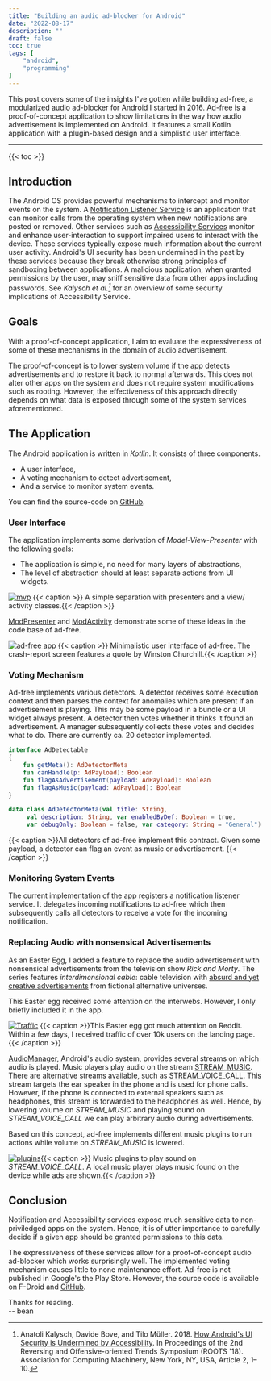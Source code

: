 ```yaml
---
title: "Building an audio ad-blocker for Android"
date: "2022-08-17"
description: ""
draft: false
toc: true
tags: [
    "android",
    "programming"
]
---
```


This post covers some of the insights I've gotten while building ad-free, a
modularized audio ad-blocker for Android I started in 2016. Ad-free is a
proof-of-concept application to show limitations in the way how audio
advertisement is implemented on Android. It features a small Kotlin
application with a plugin-based design and a simplistic user interface.
<!--more-->

---

{{< toc >}} 

## Introduction
The Android OS provides powerful mechanisms to intercept and monitor events on
the system. A [Notification Listener Service]() is an application that can
monitor calls from the operating system when new notifications are posted or
removed. Other services such as [Accessibility Services]() monitor and enhance
user-interaction to support impaired users to interact with the device. These
services typically expose much information about the current user activity.
Android's UI security has been undermined in the past by these services because they break otherwise strong principles of sandboxing between applications. A malicious application, when granted permissions by the user, may sniff sensitive data from other apps including passwords. See <cite> Kalysch et al.[^1]</cite> for an overview of some security implications of Accessibility Service.



[^1]: Anatoli Kalysch, Davide Bove, and Tilo Müller. 2018. [How Android's UI Security is Undermined by Accessibility](https://faui1-files.cs.fau.de/public/publications/a11y_final_version.pdf). In Proceedings of the 2nd Reversing and Offensive-oriented Trends Symposium (ROOTS '18). Association for Computing Machinery, New York, NY, USA, Article 2, 1–10.



## Goals
With a proof-of-concept application, I aim to evaluate the expressiveness of some
of these mechanisms in the domain of audio advertisement.

The proof-of-concept is to lower system volume if the app detects advertisements and to restore it back to normal afterwards.
This does not alter other apps on the system and does not require system modifications such as rooting.
However, the effectiveness of this approach directly depends on what data is exposed through some of the system services aforementioned.

## The Application
The Android application is written in _Kotlin_. It consists of three components. 

- A user interface,
- A voting mechanism to detect advertisement,
- And a service to monitor system events.

You can find the source-code on [GitHub](https://github.com/abertschi/ad-free/tree/master/app/src/main/java/ch/abertschi/adfree).

### User Interface

The application implements some derivation of _Model-View-Presenter_ with the following goals:

- The application is simple, no need for many layers of abstractions,
- The level of abstraction should at least separate actions from UI widgets.

[![mvp](/blog/2022-08_adfree/mvp.svg#center)](/blog/2022-08_adfree/mvp.svg)
{{< caption >}} A simple separation with presenters and a view/ activity classes.{{< /caption >}}

[ModPresenter](https://github.com/abertschi/ad-free/blob/master/app/src/main/java/ch/abertschi/adfree/view/mod/ModPresenter.kt) and [ModActivity](https://github.com/abertschi/ad-free/blob/master/app/src/main/java/ch/abertschi/adfree/view/mod/ModActivity.kt) demonstrate some of these ideas in the code base of ad-free.


[![ad-free app](/blog/2022-08_adfree/ad-free-screenshots.png)](/blog/2022-08_adfree/ad-free-screenshots.png) {{< caption >}} Minimalistic user interface of ad-free. The crash-report screen features a quote by Winston Churchill.{{< /caption >}}

### Voting Mechanism
Ad-free implements various detectors. A detector receives some execution context and then parses the context for anomalies which are present if an advertisement is playing.
This may be some payload in a bundle or a UI widget always present. A detector then votes whether it thinks it found an advertisement.
A manager subsequently collects these votes and decides what to do. There are currently ca. 20 detector implemented.


```kotlin
interface AdDetectable 
{
    fun getMeta(): AdDetectorMeta
    fun canHandle(p: AdPayload): Boolean
    fun flagAsAdvertisement(payload: AdPayload): Boolean
    fun flagAsMusic(payload: AdPayload): Boolean
}

data class AdDetectorMeta(val title: String, 
     val description: String, var enabledByDef: Boolean = true,
     var debugOnly: Boolean = false, var category: String = "General")
```
{{< caption >}}All detectors of ad-free implement this contract. Given some payload, a detector can flag an event as music or advertisement. {{< /caption >}}

### Monitoring System Events
The current implementation of the app registers a notification listener service. It delegates incoming notifications to ad-free which then subsequently calls all detectors to receive a vote for the incoming  notification.

### Replacing Audio with nonsensical Advertisements
As an Easter Egg, I added a feature to replace the audio advertisement with nonsensical advertisements from the television show 
_Rick and Morty_. The series features _interdimensional cable_: cable television with 
[absurd and yet creative advertisements](https://www.youtube.com/watch?v=6h58uT_BGV4) from fictional alternative universes.

This Easter egg received  some attention on the interwebs. 
However, I only briefly included it in the app.

[![Traffic](/blog/2022-08_adfree/19-11-17-traffic.png)](/blog/2022-08_adfree/19-11-17-traffic.png)
{{< caption >}}This Easter egg got much attention on Reddit. Within a few days, I received traffic of over 10k users on the landing page.{{< /caption >}}

[AudioManager](https://developer.android.com/reference/android/media/AudioManager), Android's audio system, provides several streams on which audio is played.
Music players play audio on the stream [STREAM_MUSIC](https://developer.android.com/reference/android/media/AudioManager#STREAM_MUSIC).
There are alternative streams available, such as [STREAM_VOICE_CALL](https://developer.android.com/reference/android/media/AudioManager#STREAM_VOICE_CALL).
This stream targets the ear speaker in the phone and is used for phone calls.
However, if the phone is connected to external speakers such as headphones, this stream is forwarded to the headphones as well.
Hence, by lowering volume on  _STREAM\_MUSIC_ and playing sound on _STREAM\_VOICE\_CALL_ we can play arbitrary audio during advertisements.


Based on this concept, ad-free implements different music plugins to run actions while volume on _STREAM\_MUSIC_ is lowered.


[![plugins](/blog/2022-08_adfree/plugins.png#width70)](/blog/2022-08_adfree/plugins.png){{< caption >}} Music plugins to play sound on _STREAM\_VOICE\_CALL_. A local music player plays music found on the device while ads are shown.{{< /caption >}}


## Conclusion
Notification and Accessibility services expose much sensitive data to non-priviledged apps on the system.
Hence, it is of utter importance to carefully decide if a given app should be granted permissions to this data.

The expressiveness of these services allow for a proof-of-concept audio ad-blocker which works surprisingly well. The implemented voting mechanism causes little to none maintenance effort. Ad-free is not published in Google's the Play Store. 
However, the source code is available on F-Droid and [GitHub](https://github.com/abertschi/ad-free).

Thanks for reading.  
-- bean
